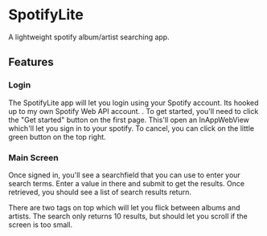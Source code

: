 # SpotifyLite

A lightweight spotify album/artist searching app.


## Features
### Login

The SpotifyLite app will let you login using your Spotify account. Its hooked up to my own Spotify Web API account. .
To get started, you'll need to click the "Get started" button on the first page. This'll open an InAppWebView which'll
let you sign in to your spotify. To cancel, you can click on the little green button on the top right.

### Main Screen

Once signed in, you'll see a searchfield that you can use to enter your search terms. Enter a value in there and 
submit to get the results. Once retrieved, you should see a list of search results return.

There are two tags on top which will let you flick between albums and artists. The search only returns 10 results, but should
let you scroll if the screen is too small.